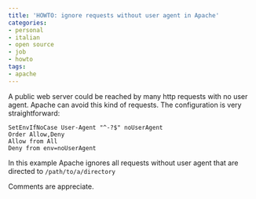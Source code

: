 ```yaml
---
title: 'HOWTO: ignore requests without user agent in Apache'
categories:
- personal
- italian
- open source
- job
- howto
tags:
- apache
---
```

A public web server could be reached by many http requests with no user agent.
Apache can avoid this kind of requests. The configuration is very
straightforward:

```
SetEnvIfNoCase User-Agent "^-?$" noUserAgent  
Order Allow,Deny  
Allow from All  
Deny from env=noUserAgent
```
  
In this example Apache ignores all requests without user agent that are
directed to `/path/to/a/directory`

Comments are appreciate.
